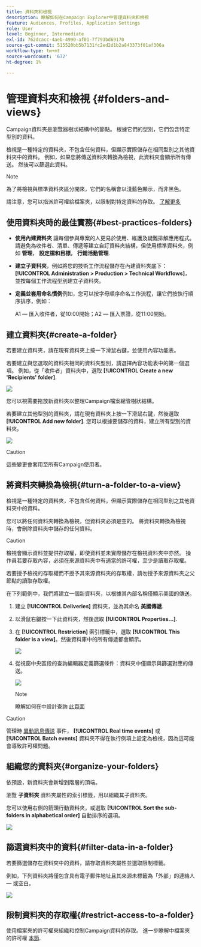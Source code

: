 ```yaml
---
title: 資料夾和檢視
description: 瞭解如何在Campaign Explorer中管理資料夾和檢視
feature: Audiences, Profiles, Application Settings
role: User
level: Beginner, Intermediate
exl-id: 762dcacc-4aeb-4990-af01-7f793bd69170
source-git-commit: 515520bb5b7131fc2ed2d1b2a843373f01af306a
workflow-type: tm+mt
source-wordcount: '672'
ht-degree: 1%

---
```


# 管理資料夾和檢視 {#folders-and-views}

Campaign資料夾是瀏覽器樹狀結構中的節點。 根據它們的型別，它們包含特定型別的資料。

檢視是一種特定的資料夾，不包含任何資料，但顯示實際儲存在相同型別之其他資料夾中的資料。 例如，如果您將傳送資料夾轉換為檢視，此資料夾會顯示所有傳送。 然後可以篩選此資料。


>[!NOTE]
>為了將檢視與標準資料夾區分開來，它們的名稱會以淺藍色顯示，而非黑色。
>

請注意，您可以指派許可權給檔案夾，以限制對特定資料的存取。 [了解更多](#restrict-access-to-a-folder)

## 使用資料夾時的最佳實務{#best-practices-folders}

* **使用內建資料夾** 讓每個參與專案的人更易於使用、維護及疑難排解應用程式。 請避免為收件者、清單、傳遞等建立自訂資料夾結構，但使用標準資料夾，例如 **管理**， **設定檔和目標**， **行銷活動管理**.

* **建立子資料夾**，例如將您的技術工作流程儲存在內建資料夾底下： **[!UICONTROL Administration > Production > Technical Workflows]**，並按每個工作流程型別建立子資料夾。

* **定義並套用命名慣例**&#x200B;例如，您可以按字母順序命名工作流程，讓它們按執行順序排序，例如：

  A1 — 匯入收件者，從10:00開始；A2 — 匯入票證，從11:00開始。

## 建立資料夾{#create-a-folder}

若要建立資料夾，請在現有資料夾上按一下滑鼠右鍵，並使用內容功能表。

若要建立與您選取的資料夾相同的資料夾型別，請選擇內容功能表中的第一個選項。 例如，從「收件者」資料夾中，選取 **[!UICONTROL Create a new 'Recipients' folder]**.

![](assets/create-recipient-folder.png)

您可以視需要拖放新資料夾以整理Campaign檔案總管樹狀結構。

若要建立其他型別的資料夾，請在現有資料夾上按一下滑鼠右鍵，然後選取 **[!UICONTROL Add new folder]**. 您可以根據要儲存的資料，建立所有型別的資料夾。

![](assets/add-new-folder.png)

>[!CAUTION]
>這些變更會套用至所有Campaign使用者。
>

## 將資料夾轉換為檢視{#turn-a-folder-to-a-view}

檢視是一種特定的資料夾，不包含任何資料，但顯示實際儲存在相同型別之其他資料夾中的資料。

您可以將任何資料夾轉換為檢視，但資料夾必須是空的。 將資料夾轉換為檢視時，會刪除資料夾中儲存的任何資料。

>[!CAUTION]
>
>檢視會顯示資料並提供存取權，即使資料並未實際儲存在檢視資料夾中亦然。 操作員若要存取內容，必須在來源資料夾中有適當的許可權，至少是讀取存取權。
>
>若要授予檢視的存取權而不授予其來源資料夾的存取權，請勿授予來源資料夾之父節點的讀取存取權。

在下列範例中，我們將建立一個新資料夾，以根據其內部名稱僅顯示美國的傳送。

1. 建立 **[!UICONTROL Deliveries]** 資料夾，並為其命名 **美國傳遞**.
1. 以滑鼠右鍵按一下此資料夾，然後選取 **[!UICONTROL Properties...]**.
1. 在 **[!UICONTROL Restriction]** 索引標籤中，選取 **[!UICONTROL This folder is a view]**。然後資料庫中的所有傳遞都會顯示。

   ![](assets/this-folder-is-a-view.png)

1. 從視窗中央區段的查詢編輯器定義篩選條件：資料夾中僅顯示與篩選對應的傳送。

   ![](assets/filter-view.png)

   >[!NOTE]
   >
   >瞭解如何在中設計查詢 [此頁面](create-filters.md#advanced-filters)


>[!CAUTION]
>
>管理時 [異動訊息傳送](../send/transactional.md) 事件， **[!UICONTROL Real time events]** 或 **[!UICONTROL Batch events]** 資料夾不得在執行例項上設定為檢視，因為這可能會導致許可權問題。

## 組織您的資料夾{#organize-your-folders}

依預設，新資料夾會新增到階層的頂端。

瀏覽 **子資料夾** 資料夾屬性的索引標籤，用以組織其子資料夾。

您可以使用右側的箭頭行動資料夾，或選取 **[!UICONTROL Sort the sub-folders in alphabetical order]** 自動排序的選項。

![](assets/sort-folders.png)


## 篩選資料夾中的資料{#filter-data-in-a-folder}

若要篩選儲存在資料夾中的資料，請存取資料夾屬性並選取限制標籤。

例如，下列資料夾將僅包含具有電子郵件地址且其來源未標籤為「外部」的連絡人 — 或空白。

![](assets/add-a-filter-to-a-folder.png)


## 限制資料夾的存取權{#restrict-access-to-a-folder}

使用檔案夾的許可權來組織和控制Campaign資料的存取。 進一步瞭解中檔案夾的許可權 [本節](../start/folder-permissions.md).
